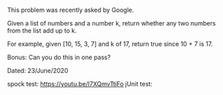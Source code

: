 This problem was recently asked by Google.

Given a list of numbers and a number k, return whether any two numbers from the list add up to k.

For example, given [10, 15, 3, 7] and k of 17, return true since 10 + 7 is 17.

Bonus: Can you do this in one pass?

Dated: 23/June/2020


spock test: https://youtu.be/I7XQmvTtiFo
jUnit test: 